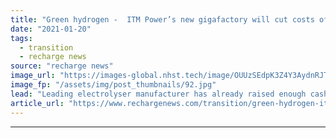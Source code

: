 ```yaml
---
title: "Green hydrogen -  ITM Power’s new gigafactory will cut costs of electrolysers by almost 40%"
date: "2021-01-20"
tags: 
  - transition
  - recharge news
source: "recharge news"
image_url: "https://images-global.nhst.tech/image/OUUzSEdpK3Z4Y3AydnRJTm92WWw2TTNGd0UwUHVUYUJHYlhlOWRlMlJQTT0=/nhst/binary/096c59d9cd93eb375dfda075bdacba83"
image_fp: "/assets/img/post_thumbnails/92.jpg"
lead: "Leading electrolyser manufacturer has already raised enough cash to build a second factory of up to 2GW, chief executive Graham Cooley tells Leigh Collins"
article_url: "https://www.rechargenews.com/transition/green-hydrogen-itm-power-s-new-gigafactory-will-cut-costs-of-electrolysers-by-almost-40-/2-1-948190"
---
```


---
